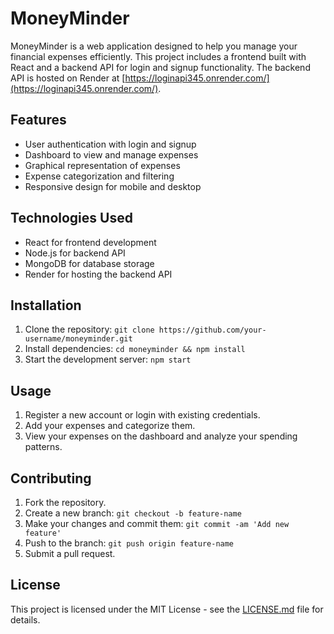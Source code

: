 # MoneyMinder

MoneyMinder is a web application designed to help you manage your financial expenses efficiently. This project includes a frontend built with React and a backend API for login and signup functionality. The backend API is hosted on Render at [https://loginapi345.onrender.com/](https://loginapi345.onrender.com/).

## Features

- User authentication with login and signup
- Dashboard to view and manage expenses
- Graphical representation of expenses
- Expense categorization and filtering
- Responsive design for mobile and desktop

## Technologies Used

- React for frontend development
- Node.js for backend API
- MongoDB for database storage
- Render for hosting the backend API

## Installation

1. Clone the repository: `git clone https://github.com/your-username/moneyminder.git`
2. Install dependencies: `cd moneyminder && npm install`
3. Start the development server: `npm start`

## Usage

1. Register a new account or login with existing credentials.
2. Add your expenses and categorize them.
3. View your expenses on the dashboard and analyze your spending patterns.

## Contributing

1. Fork the repository.
2. Create a new branch: `git checkout -b feature-name`
3. Make your changes and commit them: `git commit -am 'Add new feature'`
4. Push to the branch: `git push origin feature-name`
5. Submit a pull request.

## License

This project is licensed under the MIT License - see the [LICENSE.md](LICENSE.md) file for details.
